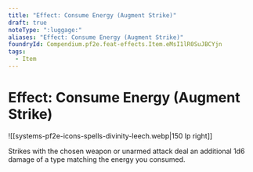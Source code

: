 ```yaml
---
title: "Effect: Consume Energy (Augment Strike)"
draft: true
noteType: ":luggage:"
aliases: "Effect: Consume Energy (Augment Strike)"
foundryId: Compendium.pf2e.feat-effects.Item.eMsI1lR0SuJBCYjn
tags:
  - Item
---
```


# Effect: Consume Energy (Augment Strike)
![[systems-pf2e-icons-spells-divinity-leech.webp|150 lp right]]

Strikes with the chosen weapon or unarmed attack deal an additional 1d6 damage of a type matching the energy you consumed.
